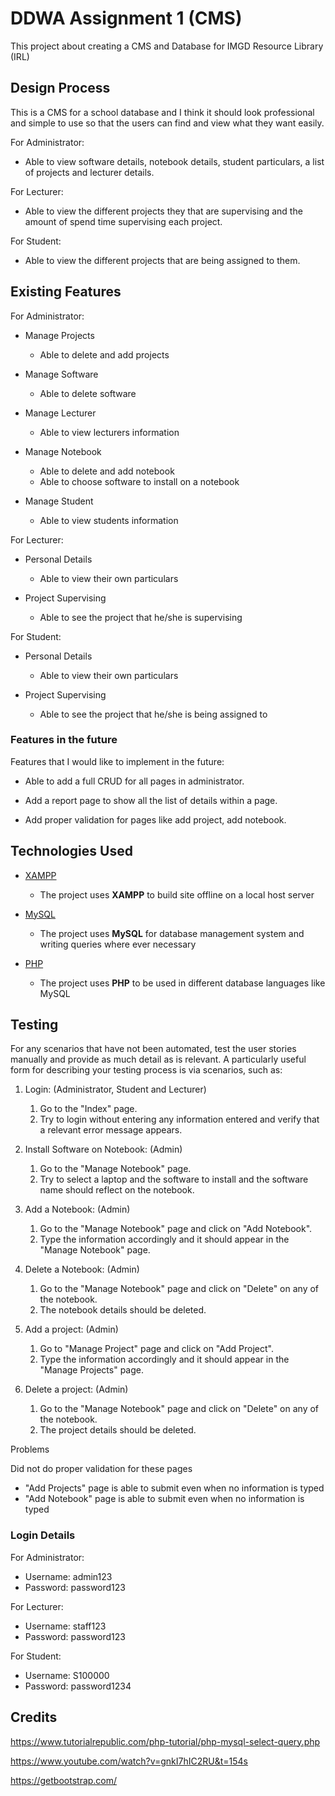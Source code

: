 # DDWA Assignment 1 (CMS)

This project about creating a CMS and Database for IMGD Resource Library (IRL)

## Design Process
 
This is a CMS for a school database and I think it should look professional and simple to use so that the users can find and view what they want easily.

For Administrator:
- Able to view software details, notebook details, student particulars, a list of projects and lecturer details.

For Lecturer:
- Able to view the different projects they that are supervising and the amount of spend time supervising each project.

For Student:
- Able to view the different projects that are being assigned to them.

## Existing Features

For Administrator:
- Manage Projects
    - Able to delete and add projects

- Manage Software
    - Able to delete software

- Manage Lecturer
    - Able to view lecturers information

 - Manage Notebook
    - Able to delete and add notebook
    - Able to choose software to install on a notebook

 - Manage Student
    - Able to view students information


For Lecturer:
- Personal Details
    - Able to view their own particulars

- Project Supervising
    - Able to see the project that he/she is supervising


For Student:
- Personal Details
    - Able to view their own particulars

- Project Supervising
    - Able to see the project that he/she is being assigned to

### Features in the future

Features that I would like to implement in the future:

- Able to add a full CRUD for all pages in administrator.

- Add a report page to show all the list of details within a page.

- Add proper validation for pages like add project, add notebook.

## Technologies Used

- [XAMPP](https://www.apachefriends.org/index.html)
    - The project uses **XAMPP** to build site offline on a local host server

- [MySQL](https://jquery.com)
    - The project uses **MySQL** for database management system and writing queries where ever necessary


- [PHP](https://www.php.net/)
    - The project uses **PHP** to be used in different database languages like MySQL


## Testing

For any scenarios that have not been automated, test the user stories manually and provide as much detail as is relevant. A particularly useful form for describing your testing process is via scenarios, such as:

1. Login: (Administrator, Student and Lecturer)
    1. Go to the "Index" page.
    2. Try to login without entering any information entered and verify that a relevant error message appears.

2. Install Software on Notebook: (Admin)
    1. Go to the "Manage Notebook" page.
    2. Try to select a laptop and the software to install and the software name should reflect on the notebook.

3. Add a Notebook: (Admin)
    1. Go to the "Manage Notebook" page and click on "Add Notebook".
    2. Type the information accordingly and it should appear in the "Manage Notebook" page.

4. Delete a Notebook: (Admin)
    1. Go to the "Manage Notebook" page and click on "Delete" on any of the notebook.
    2. The notebook details should be deleted.

5. Add a project: (Admin)
    1. Go to "Manage Project" page and click on "Add Project".
    2. Type the information accordingly and it should appear in the "Manage Projects" page.

6. Delete a project: (Admin)
    1. Go to the "Manage Notebook" page and click on "Delete" on any of the notebook.
    2. The project details should be deleted.

Problems 

Did not do proper validation for these pages

- "Add Projects" page is able to submit even when no information is typed
- "Add Notebook" page is able to submit even when no information is typed

### Login Details

For Administrator:

- Username: admin123
- Password: password123


For Lecturer:

- Username: staff123
- Password: password123


For Student:

- Username: S100000
- Password: password1234


## Credits
https://www.tutorialrepublic.com/php-tutorial/php-mysql-select-query.php

https://www.youtube.com/watch?v=gnkI7hIC2RU&t=154s

https://getbootstrap.com/

